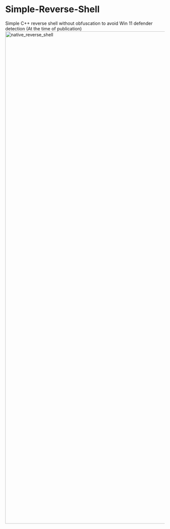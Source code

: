 # Simple-Reverse-Shell
Simple C++ reverse shell without obfuscation to avoid Win 11 defender detection (At the time of publication)
<img width="1559" alt="native_reverse_shell" src="https://user-images.githubusercontent.com/62064939/146692938-afe9fc85-7aa9-494b-833b-f0667f4fe523.png">
